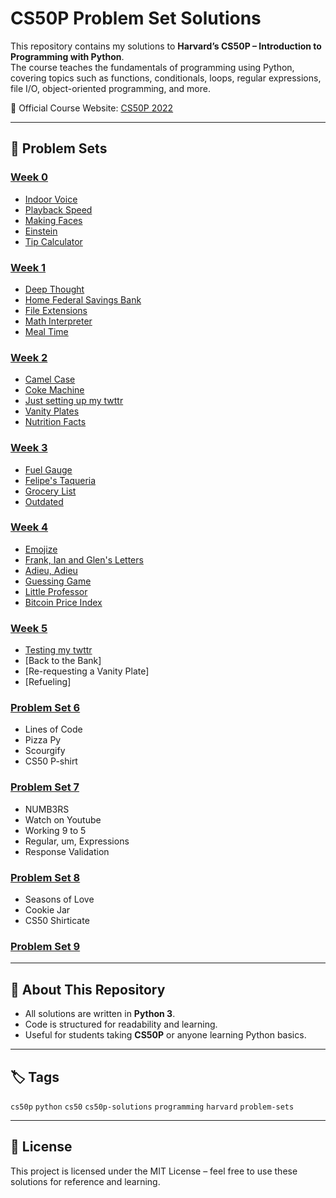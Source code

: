 # CS50P Problem Set Solutions

This repository contains my solutions to **Harvard’s CS50P – Introduction to Programming with Python**.  
The course teaches the fundamentals of programming using Python, covering topics such as functions, conditionals, loops, regular expressions, file I/O, object-oriented programming, and more.  

📖 Official Course Website: [CS50P 2022](https://cs50.harvard.edu/python/2022/)

---

## 📌 Problem Sets

### [Week 0](https://cs50.harvard.edu/python/2022/weeks/0/)
- [Indoor Voice](Problem%20Set%200/indoor.py) 
- [Playback Speed](Problem%20Set%200/playback.py) 
- [Making Faces](Problem%20Set%200/faces.py)  
- [Einstein](Problem%20Set%200/einstein.py) 
- [Tip Calculator](Problem%20Set%200/tip.py)  

### [Week 1](https://cs50.harvard.edu/python/2022/weeks/1/)
- [Deep Thought](Problem%20Set%201/deep.py)
- [Home Federal Savings Bank](Problem%20Set%201/bank.py) 
- [File Extensions](Problem%20Set%201/extension.py)  
- [Math Interpreter](Problem%20Set%201/interpreter.py)  
- [Meal Time](Problem%20Set%201/meal.py)  

### [Week 2](https://cs50.harvard.edu/python/2022/weeks/2/)
- [Camel Case](Problem%20Set%202/camel.py)  
- [Coke Machine](Problem%20Set%202/coke.py)
- [Just setting up my twttr](Problem%20Set%202/twttr.py) 
- [Vanity Plates](Problem%20Set%202/plates.py)
- [Nutrition Facts](Problem%20Set%202/nutrition.py) 

### [Week 3](https://cs50.harvard.edu/python/2022/weeks/3/)
- [Fuel Gauge](Problem%20Set%203/fuel.py)  
- [Felipe's Taqueria](Problem%20Set%203/taueria.py) 
- [Grocery List](Problem%20Set%203/grocery.py)
- [Outdated](Problem%20Set%203/outdated.py) 

### [Week 4](https://cs50.harvard.edu/python/2022/weeks/4/)
- [Emojize](Problem%20Set%204/emojize.py)  
- [Frank, Ian and Glen's Letters](Problem%20Set%204/figlet.py)
- [Adieu, Adieu](Problem%20Set%204/adieu.py)
- [Guessing Game](Problem%20Set%204/game.py) 
- [Little Professor](Problem%20Set%204/professor.py)  
- [Bitcoin Price Index](Problem%20Set%204/bitcoin.py)  

### [Week 5](https://cs50.harvard.edu/python/2022/weeks/5/)
- [Testing my twttr](Problem%20Set%205/test_bank)  
- [Back to the Bank]  
- [Re-requesting a Vanity Plate]  
- [Refueling]  

### [Problem Set 6](https://cs50.harvard.edu/python/2022/weeks/6/)
- Lines of Code  
- Pizza Py  
- Scourgify  
- CS50 P-shirt  

### [Problem Set 7](https://cs50.harvard.edu/python/2022/weeks/7/)
- NUMB3RS  
- Watch on Youtube  
- Working 9 to 5  
- Regular, um, Expressions  
- Response Validation  

### [Problem Set 8](https://cs50.harvard.edu/python/2022/weeks/8/)
- Seasons of Love  
- Cookie Jar  
- CS50 Shirticate  

### [Problem Set 9](https://cs50.harvard.edu/python/weeks/9/)

---

## 🚀 About This Repository
- All solutions are written in **Python 3**.  
- Code is structured for readability and learning.  
- Useful for students taking **CS50P** or anyone learning Python basics.  

---

## 🏷️ Tags
`cs50p` `python` `cs50` `cs50p-solutions` `programming` `harvard` `problem-sets`

---

## 📜 License
This project is licensed under the MIT License – feel free to use these solutions for reference and learning.
